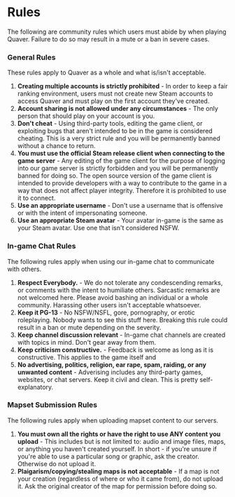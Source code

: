 # Rules

The following are community rules which users must abide by when playing Quaver. Failure to do so may result in a mute or a ban in severe cases.

### General Rules

These rules apply to Quaver as a whole and what is/isn't acceptable.

1. **Creating multiple accounts is strictly prohibited** - In order to keep a fair ranking environment, users must not create new Steam accounts to access Quaver and must play on the first account they've created.
2. **Account sharing is not allowed under any circumstances** - The only person that should play on your account is you. 
3. **Don't cheat** - Using third-party tools, editing the game client, or exploiting bugs that aren't intended to be in the game is considered cheating. This is a very strict rule and you will be permanently banned without a chance to return.
4. **You must use the official Steam release client when connecting to the game server** - Any editing of the game client for the purpose of logging into our game server is strictly forbidden and you will be permanently banned for doing so. The open source version of the game client is intended to provide developers with a way to contribute to the game in a way that does not affect player integrity. Therefore it is prohibited to use it to connect. 
5. **Use an appropriate username** - Don't use a username that is offensive or with the intent of impersonating someone.
6. **Use an appropriate Steam avatar** - Your avatar in-game is the same as your Steam avatar. Use one that isn't considered NSFW.

### In-game Chat Rules

The following rules apply when using our in-game chat to communicate with others.

1. **Respect Everybody.** - We do not tolerate any condescending remarks, or comments with the intent to humiliate others. Sarcastic remarks are not welcomed here. Please avoid bashing an individual or a whole community. Harassing other users isn't acceptable whatsoever.
2. **Keep it PG-13** - No NSFW/NSFL, gore, pornography, or erotic roleplaying. Nobody wants to see this stuff here. Breaking this rule could result in a ban or mute depending on the severity.
3. **Keep channel discussion relevant** - In-game chat channels are created with topics in mind. Don't gear away from them.
4. **Keep criticism constructive.** - Feedback is welcome as long as it is constructive. This applies to the game itself and 
5. **No advertising, politics, religion, ear rape, spam, raiding, or any unwanted content** - Adverising includes any third-party games, websites, or chat servers. Keep it civil and clean. This is pretty self-explanatory.

### Mapset Submission Rules

The following rules apply when uploading mapset content to our servers.

1. **You must own all the rights or have the right to use ANY content you upload** - This includes but is not limited to: audio and image files, maps, or anything you haven't created yourself. In short - if you're unsure if you're able to use a particular song or graphic, ask the creator. Otherwise do not upload it. 
2. **Plaigarism/copying/stealing maps is not acceptable** - If a map is not your creation (regardless of where or who it came from), do not upload it. Ask the original creator of the map for permission before doing so.